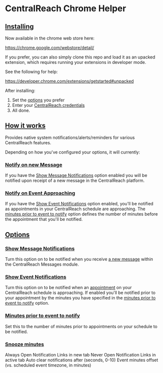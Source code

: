 CentralReach Chrome Helper
==============================

## [Installing](#installing)

Now available in the chrome web store here:

https://chrome.google.com/webstore/detail/

If you prefer, you can also simply clone this repo and load it as an upacked extension, which requires running your extensions in developer mode.

See the following for help:

https://developer.chrome.com/extensions/getstarted#unpacked

After installing:
1. Set the [options](#options) you prefer
2. Enter your [CentralReach credentials](#popup)
3. All done.

## [How it works](#how-it-works)

Provides native system notifications/alerts/reminders for various CentralReach features.

Depending on how you've configured your options, it will currently:

### [Notify on new Message](#notify-on-new-message)

If you have the [Show Message Notifications](#show-message-notifications) option enabled you will be notified upon receipt of a new message in the CentralReach platform.

### [Notify on Event Approaching](#notify-on-event-approaching)

If you have the [Show Event Notifications](#show-event-notifications) option enabled, you'll be notified as appointments in your CentralReach schedule are approaching.  The [minutes prior to event to notify](#minutes-prior-to-event-to-notify) option defines the number of minutes before the appointment that you'll be notified.


## [Options](#options)

### [Show Message Notifications](#show-message-notifications) 

Turn this option on to be notified when you receive [a new message](#notify-on-new-message) within the CentralReach Messages module. 

### [Show Event Notifications](#show-event-notifications) 

Turn this option on to be notified when an [appointment](#notify-on-event-approaching) on your CentralReach schedule is approaching.  If enabled you'll be notified prior to your appointment by the minutes you have specified in the [minutes prior to event to notify](#minutes-prior-to-event-to-notify) option.

### [Minutes prior to event to notify](#minutes-prior-to-event-to-notify)

Set this to the number of minutes prior to appointments on your schedule to be notified.

### [Snooze minutes](#snooze-minutes)

Always Open Notification Links in new tab
Never Open Notification Links in active tab
Auto clear notifications after (seconds, 0-10)
Event minutes offset (vs. scheduled event timezone, in minutes)





